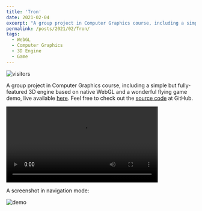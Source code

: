 ```yaml
---
title: 'Tron'
date: 2021-02-04
excerpt: "A group project in Computer Graphics course, including a simple but fully-featured 3D engine based on native WebGL and a wonderful flying game demo.<br/><img style='padding-top: 10px; width: 80%' src='/images/Tron_demo.png'>"
permalink: /posts/2021/02/Tron/
tags:
  - WebGL
  - Computer Graphics
  - 3D Engine
  - Game
---
```


![visitors](https://visitor-badge.laobi.icu/badge?page_id=ShawHaines.Tron)

A group project in Computer Graphics course, including a simple but fully-featured 3D engine based on native WebGL and a wonderful flying game demo, live available [here](http://code.vtu.life/Tron). Feel free to check out the [source code](https://github.com/ShawHaines/Tron) at GitHub.

<video controls="" autoplay="" name="media" style="width: 80%"><source src="/files/Tron_overview.mp4" type="video/mp4"></video>

A screenshot in navigation mode:

![demo](/images/Tron_demo.png)
